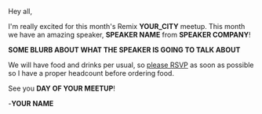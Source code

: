 Hey all,

I'm really excited for this month's Remix **YOUR_CITY** meetup. This month we have an amazing speaker, **SPEAKER NAME** from **SPEAKER COMPANY**!

**SOME BLURB ABOUT WHAT THE SPEAKER IS GOING TO TALK ABOUT**

We will have food and drinks per usual, so [please RSVP](link-to-your-meetup) as soon as possible so I have a proper headcount before ordering food.

See you **DAY OF YOUR MEETUP**!

-**YOUR NAME**
